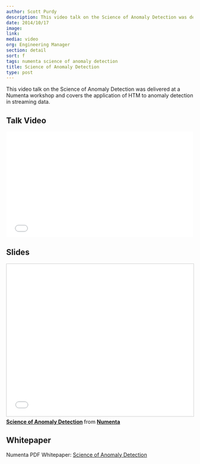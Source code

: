 ```yaml
---
author: Scott Purdy
description: This video talk on the Science of Anomaly Detection was delivered at a Numenta workshop and covers the application of HTM to anomaly detection in streaming data.
date: 2014/10/17
image:
link:
media: video
org: Engineering Manager
section: detail
sort: f
tags: numenta science of anomaly detection
title: Science of Anomaly Detection
type: post
---
```


This video talk on the Science of Anomaly Detection was delivered at a Numenta
workshop and covers the application of HTM to anomaly detection in streaming
data.

## Talk Video

<iframe width="504" height="284" src="//www.youtube.com/embed/I5lSEHvngaI" frameborder="0" allowfullscreen></iframe>

## Slides

<iframe src="//www.slideshare.net/slideshow/embed_code/45034949" width="504" height="411" frameborder="0" marginwidth="0" marginheight="0" scrolling="no" style="border:1px solid #CCC; border-width:1px; margin-bottom:5px; max-width: 100%;" allowfullscreen></iframe>
<div style="margin-bottom:5px">
  <strong>
    <a href="//www.slideshare.net/numenta/science-of-anomaly-detection" title="Science of Anomaly Detection">Science of Anomaly Detection</a>
  </strong> from
  <strong>
    <a href="//www.slideshare.net/numenta">Numenta</a>
  </strong>
</div>

## Whitepaper

Numenta PDF Whitepaper:
[Science of Anomaly Detection](/assets/pdf/whitepapers/Numenta%20White%20Paper%20-%20Science%20of%20Anomaly%20Detection.pdf)
